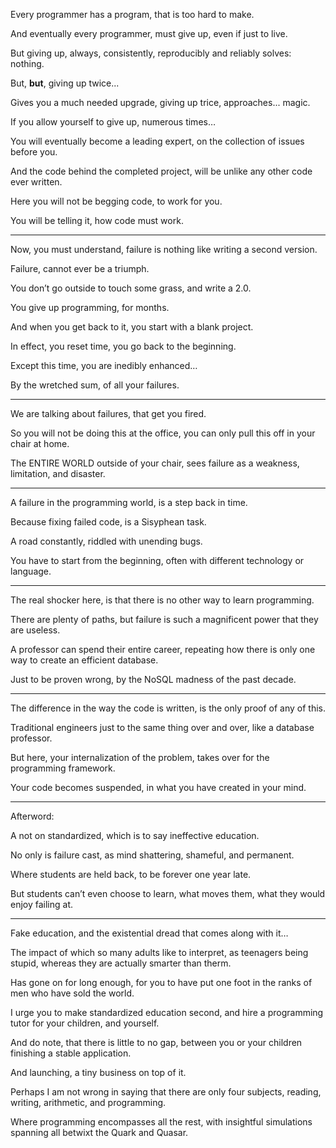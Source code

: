 Every programmer has a program,
that is too hard to make.

And eventually every programmer,
must give up, even if just to live.

But giving up, always, consistently,
reproducibly and reliably solves: nothing.

But, __but__,
giving up twice...

Gives you a much needed upgrade,
giving up trice, approaches... magic.

If you allow yourself to give up,
numerous times…

You will eventually become a leading expert,
on the collection of issues before you.

And the code behind the completed project,
will be unlike any other code ever written.

Here you will not be begging code,
to work for you.

You will be telling it,
how code must work.

---

Now, you must understand,
failure is nothing like writing a second version.

Failure,
cannot ever be a triumph.

You don’t go outside to touch some grass,
and write a 2.0.

You give up programming,
for months.

And when you get back to it,
you start with a blank project.

In effect, you reset time,
you go back to the beginning.

Except this time,
you are inedibly enhanced…

By the wretched sum,
of all your failures.

---

We are talking about failures,
that get you fired.

So you will not be doing this at the office,
you can only pull this off in your chair at home.

The ENTIRE WORLD outside of your chair,
sees failure as a weakness, limitation, and disaster.

---

A failure in the programming world,
is a step back in time.

Because fixing failed code,
is a Sisyphean task.

A road constantly,
riddled with unending bugs.

You have to start from the beginning,
often with different technology or language.

---

The real shocker here,
is that there is no other way to learn programming.

There are plenty of paths,
but failure is such a magnificent power that they are useless.

A professor can spend their entire career,
repeating how there is only one way to create an efficient database.

Just to be proven wrong,
by the NoSQL madness of the past decade.

---

The difference in the way the code is written,
is the only proof of any of this.

Traditional engineers just to the same thing over and over,
like a database professor.

But here, your internalization of the problem,
takes over for the programming framework.

Your code becomes suspended,
in what you have created in your mind.


---

Afterword:

A not on standardized,
which is to say ineffective education.

No only is failure cast,
as mind shattering, shameful, and permanent.

Where students are held back,
to be forever one year late.

But students can’t even choose to learn, what moves them,
what they would enjoy failing at.

---

Fake education,
and the existential dread that comes along with it…

The impact of which so many adults like to interpret,
as teenagers being stupid, whereas they are actually smarter than therm.

Has gone on for long enough,
for you to have put one foot in the ranks of men who have sold the world.

I urge you to make standardized education second,
and hire a programming tutor for your children, and yourself.

And do note, that there is little to no gap,
between you or your children finishing a stable application.

And launching,
a tiny business on top of it.

Perhaps I am not wrong in saying that there are only four subjects,
reading, writing, arithmetic, and programming.

Where programming encompasses all the rest,
with insightful simulations spanning all betwixt the Quark and Quasar.

